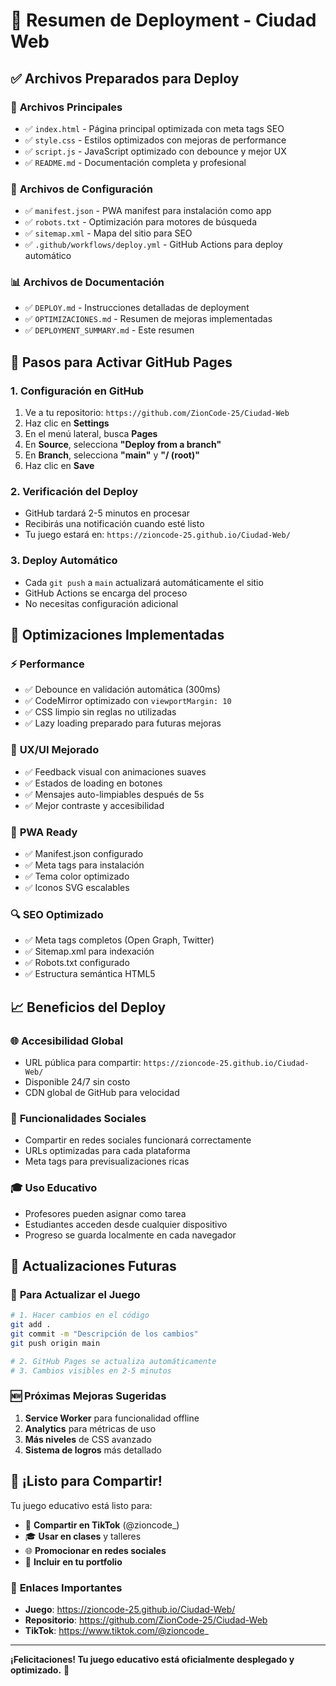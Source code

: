 # 🚀 Resumen de Deployment - Ciudad Web

## ✅ **Archivos Preparados para Deploy**

### 📁 **Archivos Principales**

- ✅ `index.html` - Página principal optimizada con meta tags SEO
- ✅ `style.css` - Estilos optimizados con mejoras de performance
- ✅ `script.js` - JavaScript optimizado con debounce y mejor UX
- ✅ `README.md` - Documentación completa y profesional

### 🔧 **Archivos de Configuración**

- ✅ `manifest.json` - PWA manifest para instalación como app
- ✅ `robots.txt` - Optimización para motores de búsqueda
- ✅ `sitemap.xml` - Mapa del sitio para SEO
- ✅ `.github/workflows/deploy.yml` - GitHub Actions para deploy automático

### 📊 **Archivos de Documentación**

- ✅ `DEPLOY.md` - Instrucciones detalladas de deployment
- ✅ `OPTIMIZACIONES.md` - Resumen de mejoras implementadas
- ✅ `DEPLOYMENT_SUMMARY.md` - Este resumen

## 🎯 **Pasos para Activar GitHub Pages**

### 1. **Configuración en GitHub**

1. Ve a tu repositorio: `https://github.com/ZionCode-25/Ciudad-Web`
2. Haz clic en **Settings**
3. En el menú lateral, busca **Pages**
4. En **Source**, selecciona **"Deploy from a branch"**
5. En **Branch**, selecciona **"main"** y **"/ (root)"**
6. Haz clic en **Save**

### 2. **Verificación del Deploy**

- GitHub tardará 2-5 minutos en procesar
- Recibirás una notificación cuando esté listo
- Tu juego estará en: `https://zioncode-25.github.io/Ciudad-Web/`

### 3. **Deploy Automático**

- Cada `git push` a `main` actualizará automáticamente el sitio
- GitHub Actions se encarga del proceso
- No necesitas configuración adicional

## 🌟 **Optimizaciones Implementadas**

### ⚡ **Performance**

- ✅ Debounce en validación automática (300ms)
- ✅ CodeMirror optimizado con `viewportMargin: 10`
- ✅ CSS limpio sin reglas no utilizadas
- ✅ Lazy loading preparado para futuras mejoras

### 🎨 **UX/UI Mejorado**

- ✅ Feedback visual con animaciones suaves
- ✅ Estados de loading en botones
- ✅ Mensajes auto-limpiables después de 5s
- ✅ Mejor contraste y accesibilidad

### 📱 **PWA Ready**

- ✅ Manifest.json configurado
- ✅ Meta tags para instalación
- ✅ Tema color optimizado
- ✅ Iconos SVG escalables

### 🔍 **SEO Optimizado**

- ✅ Meta tags completos (Open Graph, Twitter)
- ✅ Sitemap.xml para indexación
- ✅ Robots.txt configurado
- ✅ Estructura semántica HTML5

## 📈 **Beneficios del Deploy**

### 🌐 **Accesibilidad Global**

- URL pública para compartir: `https://zioncode-25.github.io/Ciudad-Web/`
- Disponible 24/7 sin costo
- CDN global de GitHub para velocidad

### 📱 **Funcionalidades Sociales**

- Compartir en redes sociales funcionará correctamente
- URLs optimizadas para cada plataforma
- Meta tags para previsualizaciones ricas

### 🎓 **Uso Educativo**

- Profesores pueden asignar como tarea
- Estudiantes acceden desde cualquier dispositivo
- Progreso se guarda localmente en cada navegador

## 🔄 **Actualizaciones Futuras**

### 📝 **Para Actualizar el Juego**

```bash
# 1. Hacer cambios en el código
git add .
git commit -m "Descripción de los cambios"
git push origin main

# 2. GitHub Pages se actualiza automáticamente
# 3. Cambios visibles en 2-5 minutos
```

### 🆕 **Próximas Mejoras Sugeridas**

1. **Service Worker** para funcionalidad offline
2. **Analytics** para métricas de uso
3. **Más niveles** de CSS avanzado
4. **Sistema de logros** más detallado

## 🎉 **¡Listo para Compartir!**

Tu juego educativo está listo para:

- 📱 **Compartir en TikTok** (@zioncode\_)
- 🎓 **Usar en clases** y talleres
- 🌐 **Promocionar en redes sociales**
- 💼 **Incluir en tu portfolio**

### 🔗 **Enlaces Importantes**

- **Juego**: https://zioncode-25.github.io/Ciudad-Web/
- **Repositorio**: https://github.com/ZionCode-25/Ciudad-Web
- **TikTok**: https://www.tiktok.com/@zioncode_

---

**¡Felicitaciones! Tu juego educativo está oficialmente desplegado y optimizado.** 🎊
